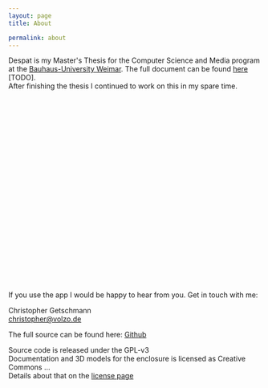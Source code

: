 ```yaml
---
layout: page
title: About

permalink: about
---
```


Despat is my Master's Thesis for the Computer Science and Media program at the [Bauhaus-University Weimar](https://uni-weimar.de). The full document can be found [here](TODO) [TODO].  
After finishing the thesis I continued to work on this in my spare time.

<div style="background: url('{{ site.baseurl }}/about/self_web.jpg'); height: 355px; width: 600px; margin-bottom: 30px;"></div>

If you use the app I would be happy to hear from you. Get in touch with me:

Christopher Getschmann  
<a href="mailto:christopher@volzo.de">christopher@volzo.de</a>

The full source can be found here: [Github](https://github.com/volzotan/despat)

Source code is released under the GPL-v3  
Documentation and 3D models for the enclosure is licensed as Creative Commons ...  
Details about that on the [license page](/license)
